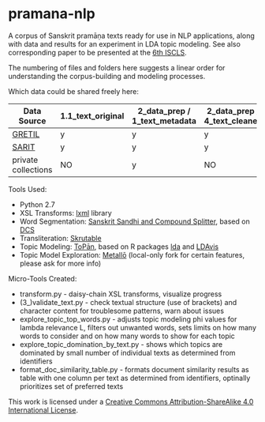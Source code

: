 # pramana-nlp

A corpus of Sanskrit pramāṇa texts ready for use in NLP applications, along with data and results for an experiment in LDA topic modeling. See also corresponding paper to be presented at the [6th ISCLS](https://iscls.github.io).

The numbering of files and folders here suggests a linear order for understanding the corpus-building and modeling processes.

Which data could be shared freely here:

Data Source | 1.1\_text\_original | 2\_data\_prep / 1\_text\_metadata | 2\_data\_prep / 4\_text\_cleaned | 3.1\_text\_doc\_and\_word\_segmented |
------------ | ------------------- | ------------------------------- | ------------------------------ | ------------------------------------ |
[GRETIL](http://gretil.sub.uni-goettingen.de/gretil.html) | y | y | y | y |
[SARIT](http://sarit.indology.info/) | y | y | y | y |
private collections  | NO | y | NO | y |

Tools Used:
* Python 2.7
* XSL Transforms: [lxml](https://lxml.de/index.html) library
* Word Segmentation: [Sanskrit Sandhi and Compound Splitter](https://github.com/OliverHellwig/sanskrit/tree/master/papers/2018emnlp), based on [DCS](http://www.sanskrit-linguistics.org/dcs/index.php)
* Transliteration: [Skrutable](https://github.com/tylergneill/Skrutable)
* Topic Modeling: [ToPān](https://github.com/ThomasK81/ToPan), based on R packages [lda](https://cran.r-project.org/web/packages/lda/index.html) and [LDAvis](https://github.com/cpsievert/LDAvis)
* Topic Model Exploration: [Metallō](https://github.com/ThomasK81/Metallo) (local-only fork for certain features, please ask for more info)

Micro-Tools Created:
* transform.py - daisy-chain XSL transforms, visualize progress
* (3\_)validate\_text.py - check textual structure (use of brackets) and character content for troublesome patterns, warn about issues
* explore\_topic\_top\_words.py - adjusts topic modeling phi values for lambda relevance L, filters out unwanted words, sets limits on how many words to consider and on how many words to show for each topic
* explore\_topic\_domination\_by\_text.py - shows which topics are dominated by small number of individual texts as determined from identifiers
* format\_doc\_similarity\_table.py - formats document similarity results as table with one column per text as determined from identifiers, optinally prioritizes set of preferred texts

This work is licensed under a [Creative Commons Attribution-ShareAlike 4.0 International License](https://creativecommons.org/licenses/by-sa/4.0/).